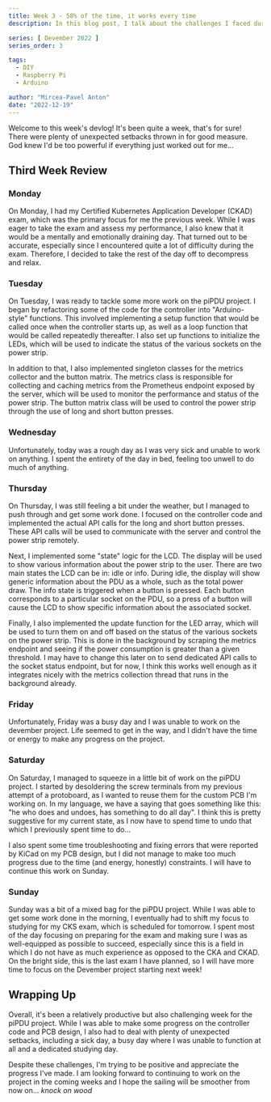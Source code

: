 ```yaml
---
title: Week 3 - 58% of the time, it works every time
description: In this blog post, I talk about the challenges I faced during the 3rd week of Devember

series: [ Devember 2022 ]
series_order: 3

tags:
  - DIY
  - Raspberry Pi
  - Arduino

author: "Mircea-Pavel Anton"
date: "2022-12-19"
---
```


Welcome to this week's devlog! It's been quite a week, that's for sure! There were plenty of unexpected setbacks thrown in for good measure. God knew I'd be too powerful if everything just worked out for me...

## Third Week Review

### Monday

On Monday, I had my Certified Kubernetes Application Developer (CKAD) exam, which was the primary focus for me the previous week. While I was eager to take the exam and assess my performance, I also knew that it would be a mentally and emotionally draining day. That turned out to be accurate, especially since I encountered quite a lot of difficulty during the exam. Therefore, I decided to take the rest of the day off to decompress and relax.

### Tuesday

On Tuesday, I was ready to tackle some more work on the piPDU project. I began by refactoring some of the code for the controller into "Arduino-style" functions. This involved implementing a setup function that would be called once when the controller starts up, as well as a loop function that would be called repeatedly thereafter. I also set up functions to initialize the LEDs, which will be used to indicate the status of the various sockets on the power strip.

In addition to that, I also implemented singleton classes for the metrics collector and the button matrix. The metrics class is responsible for collecting and caching metrics from the Prometheus endpoint exposed by the server, which will be used to monitor the performance and status of the power strip. The button matrix class will be used to control the power strip through the use of long and short button presses.

### Wednesday

Unfortunately, today was a rough day as I was very sick and unable to work on anything. I spent the entirety of the day in bed, feeling too unwell to do much of anything.

### Thursday

On Thursday, I was still feeling a bit under the weather, but I managed to push through and get some work done. I focused on the controller code and implemented the actual API calls for the long and short button presses. These API calls will be used to communicate with the server and control the power strip remotely.  

Next, I implemented some "state" logic for the LCD. The display will be used to show various information about the power strip to the user. There are two main states the LCD can be in: idle or info. During idle, the display will show generic information about the PDU as a whole, such as the total power draw. The info state is triggered when a button is pressed. Each button corresponds to a particular socket on the PDU, so a press of a button will cause the LCD to show specific information about the associated socket.

Finally, I also implemented the update function for the LED array, which will be used to turn them on and off based on the status of the various sockets on the power strip. This is done in the background by scraping the metrics endpoint and seeing if the power consumption is greater than a given threshold. I may have to change this later on to send dedicated API calls to the socket status endpoint, but for now, I think this works well enough as it integrates nicely with the metrics collection thread that runs in the background already.

### Friday

Unfortunately, Friday was a busy day and I was unable to work on the devember project. Life seemed to get in the way, and I didn't have the time or energy to make any progress on the project.

### Saturday

On Saturday, I managed to squeeze in a little bit of work on the piPDU project. I started by desoldering the screw terminals from my previous attempt of a protoboard, as I wanted to reuse them for the custom PCB I'm working on. In my language, we have a saying that goes something like this: "he who does and undoes, has something to do all day". I think this is pretty suggestive for my current state, as I now have to spend time to undo that which I previously spent time to do...

I also spent some time troubleshooting and fixing errors that were reported by KiCad on my PCB design, but I did not manage to make too much progress due to the time (and energy, honestly) constraints. I will have to continue this work on Sunday.

### Sunday

Sunday was a bit of a mixed bag for the piPDU project. While I was able to get some work done in the morning, I eventually had to shift my focus to studying for my CKS exam, which is scheduled for tomorrow. I spent most of the day focusing on preparing for the exam and making sure I was as well-equipped as possible to succeed, especially since this is a field in which I do not have as much experience as opposed to the CKA and CKAD. On the bright side, this is the last exam I have planned, so I will have more time to focus on the Devember project starting next week!

## Wrapping Up

Overall, it's been a relatively productive but also challenging week for the piPDU project. While I was able to make some progress on the controller code and PCB design, I also had to deal with plenty of unexpected setbacks, including a sick day, a busy day where I was unable to function at all and a dedicated studying day.

Despite these challenges, I'm trying to be positive and appreciate the progress I've made. I am looking forward to continuing to work on the project in the coming weeks and I hope the sailing will be smoother from now on... *knock on wood*
